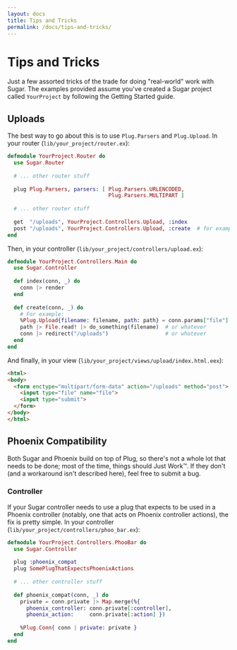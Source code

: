 ```yaml
---
layout: docs
title: Tips and Tricks
permalink: /docs/tips-and-tricks/
---
```


# Tips and Tricks

Just a few assorted tricks of the trade for doing "real-world" work with Sugar.  The examples provided assume you've created a Sugar project called `YourProject` by following the Getting Started guide.

## Uploads

The best way to go about this is to use `Plug.Parsers` and `Plug.Upload`.  In your router (`lib/your_project/router.ex`):

```elixir
defmodule YourProject.Router do
  use Sugar.Router
  
  # ... other router stuff
  
  plug Plug.Parsers, parsers: [ Plug.Parsers.URLENCODED,
                                Plug.Parsers.MULTIPART ]
  
  # ... other router stuff
  
  get  "/uploads", YourProject.Controllers.Upload, :index
  post "/uploads", YourProject.Controllers.Upload, :create  # for example
end
```

Then, in your controller (`lib/your_project/controllers/upload.ex`):

```elixir
defmodule YourProject.Controllers.Main do
  use Sugar.Controller
  
  def index(conn, _) do
    conn |> render
  end
  
  def create(conn, _) do
    # For example:
    %Plug.Upload{filename: filename, path: path} = conn.params["file"]
    path |> File.read! |> do_something(filename)  # or whatever
    conn |> redirect("/uploads")                  # or whatever
  end
end
```

And finally, in your view (`lib/your_project/views/upload/index.html.eex`):

```html
<html>
<body>
  <form enctype="multipart/form-data" action="/uploads" method="post">
    <input type="file" name="file">
    <input type="submit">
  </form>
</body>
</html>
```

## Phoenix Compatibility

Both Sugar and Phoenix build on top of Plug, so there's not a whole lot that needs to be done; most of the time, things should Just Work™.  If they don't (and a workaround isn't described here), feel free to submit a bug.

### Controller

If your Sugar controller needs to use a plug that expects to be used in a Phoenix controller (notably, one that acts on Phoenix controller actions), the fix is pretty simple.  In your controller (`lib/your_project/controllers/phoo_bar.ex`):

```elixir
defmodule YourProject.Controllers.PhooBar do
  use Sugar.Controller
  
  plug :phoenix_compat
  plug SomePlugThatExpectsPhoenixActions
  
  # ... other controller stuff
  
  def phoenix_compat(conn, _) do
    private = conn.private |> Map.merge(%{
      phoenix_controller: conn.private[:controller],
      phoenix_action:     conn.private[:action] })
    
    %Plug.Conn{ conn | private: private }
  end
end
```
